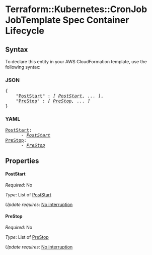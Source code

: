 # Terraform::Kubernetes::CronJob JobTemplate Spec Container Lifecycle

## Syntax

To declare this entity in your AWS CloudFormation template, use the following syntax:

### JSON

<pre>
{
    "<a href="#poststart" title="PostStart">PostStart</a>" : <i>[ <a href="jobtemplate-spec-container-lifecycle-poststart.md">PostStart</a>, ... ]</i>,
    "<a href="#prestop" title="PreStop">PreStop</a>" : <i>[ <a href="jobtemplate-spec-container-lifecycle-prestop.md">PreStop</a>, ... ]</i>
}
</pre>

### YAML

<pre>
<a href="#poststart" title="PostStart">PostStart</a>: <i>
      - <a href="jobtemplate-spec-container-lifecycle-poststart.md">PostStart</a></i>
<a href="#prestop" title="PreStop">PreStop</a>: <i>
      - <a href="jobtemplate-spec-container-lifecycle-prestop.md">PreStop</a></i>
</pre>

## Properties

#### PostStart

_Required_: No

_Type_: List of <a href="jobtemplate-spec-container-lifecycle-poststart.md">PostStart</a>

_Update requires_: [No interruption](https://docs.aws.amazon.com/AWSCloudFormation/latest/UserGuide/using-cfn-updating-stacks-update-behaviors.html#update-no-interrupt)

#### PreStop

_Required_: No

_Type_: List of <a href="jobtemplate-spec-container-lifecycle-prestop.md">PreStop</a>

_Update requires_: [No interruption](https://docs.aws.amazon.com/AWSCloudFormation/latest/UserGuide/using-cfn-updating-stacks-update-behaviors.html#update-no-interrupt)

